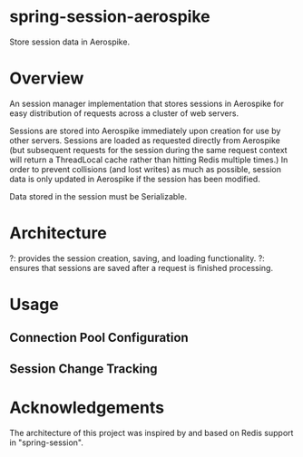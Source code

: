 # spring-session-aerospike
Store session data in Aerospike.

# Overview

An session manager implementation that stores sessions in Aerospike for easy distribution of requests across a cluster of web servers. 

Sessions are stored into Aerospike immediately upon creation for use by other servers. Sessions are loaded as requested directly from Aerospike (but subsequent requests for the session during the same request context will return a ThreadLocal cache rather than hitting Redis multiple times.) In order to prevent collisions (and lost writes) as much as possible, session data is only updated in Aerospike if the session has been modified.

Data stored in the session must be Serializable.

# Architecture

?: provides the session creation, saving, and loading functionality.
?: ensures that sessions are saved after a request is finished processing.

# Usage

## Connection Pool Configuration
## Session Change Tracking

# Acknowledgements

The architecture of this project was inspired by and based on Redis support in "spring-session".

